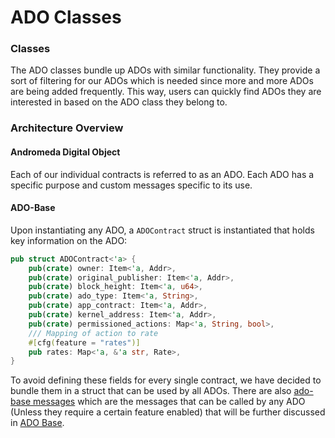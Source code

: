 # ADO Classes

### Classes

The ADO classes bundle up ADOs with similar functionality. They provide a sort of filtering for our ADOs which is needed since more and more ADOs are being added frequently. This way, users can quickly find ADOs they are interested in based on the ADO class they belong to.

### Architecture Overview

#### Andromeda Digital Object

Each of our individual contracts is referred to as an ADO. Each ADO has a specific purpose and custom messages specific to its use.

#### ADO-Base

Upon instantiating any ADO, a `ADOContract` struct is instantiated that holds key information on the ADO:

```rust
pub struct ADOContract<'a> {
    pub(crate) owner: Item<'a, Addr>,
    pub(crate) original_publisher: Item<'a, Addr>,
    pub(crate) block_height: Item<'a, u64>,
    pub(crate) ado_type: Item<'a, String>,
    pub(crate) app_contract: Item<'a, Addr>,
    pub(crate) kernel_address: Item<'a, Addr>,
    pub(crate) permissioned_actions: Map<'a, String, bool>,
    /// Mapping of action to rate
    #[cfg(feature = "rates")]
    pub rates: Map<'a, &'a str, Rate>,
}
```

To avoid defining these fields for every single contract, we have decided to bundle them in a struct that can be used by all ADOs. There are also [ado-base messages](ado-base/) which are the messages that can be called by any ADO (Unless they require a certain feature enabled) that will be further discussed in [ADO Base](ado-base/).
